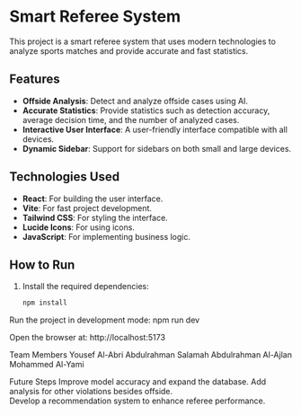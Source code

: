 # Smart Referee System

This project is a smart referee system that uses modern technologies to analyze sports matches and provide accurate and fast statistics.

## Features

- **Offside Analysis**: Detect and analyze offside cases using AI.
- **Accurate Statistics**: Provide statistics such as detection accuracy, average decision time, and the number of analyzed cases.
- **Interactive User Interface**: A user-friendly interface compatible with all devices.
- **Dynamic Sidebar**: Support for sidebars on both small and large devices.

## Technologies Used

- **React**: For building the user interface.
- **Vite**: For fast project development.
- **Tailwind CSS**: For styling the interface.
- **Lucide Icons**: For using icons.
- **JavaScript**: For implementing business logic.

## How to Run

1. Install the required dependencies:
   ```sh
   npm install

Run the project in development mode:
npm run dev

Open the browser at:
http://localhost:5173

Team Members
    Yousef Al-Abri
    Abdulrahman Salamah
    Abdulrahman Al-Ajlan
    Mohammed Al-Yami

Future Steps
    Improve model accuracy and expand the database.
    Add analysis for other violations besides offside.  
    Develop a recommendation system to enhance referee performance.


